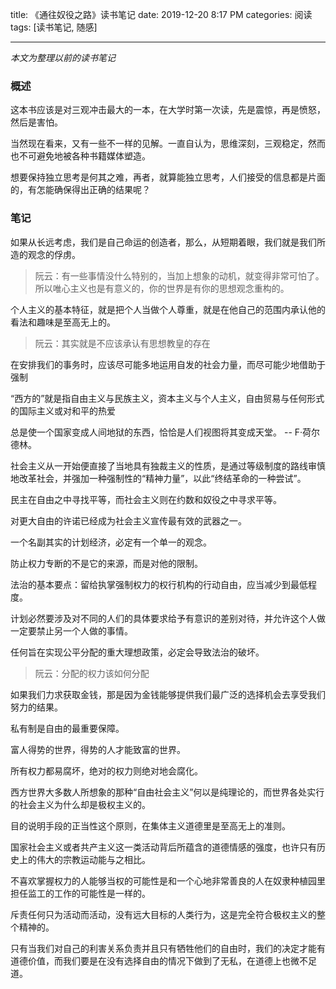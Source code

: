 title: 《通往奴役之路》读书笔记
date: 2019-12-20 8:17 PM
categories: 阅读
tags: [读书笔记, 随感]

--- 

*本文为整理以前的读书笔记*

### 概述
这本书应该是对三观冲击最大的一本，在大学时第一次读，先是震惊，再是愤怒，然后是害怕。

当然现在看来，又有一些不一样的见解。一直自认为，思维深刻，三观稳定，然而也不可避免地被各种书籍媒体塑造。

想要保持独立思考是何其之难，再者，就算能独立思考，人们接受的信息都是片面的，有怎能确保得出正确的结果呢？

### 笔记
如果从长远考虑，我们是自己命运的创造者，那么，从短期着眼，我们就是我们所造的观念的俘虏。
> 阮云：有一些事情没什么特别的，当加上想象的动机，就变得非常可怕了。所以唯心主义也是有意义的，你的世界是有你的思想观念重构的。

个人主义的基本特征，就是把个人当做个人尊重，就是在他自己的范围内承认他的看法和趣味是至高无上的。
> 阮云：其实就是不应该承认有思想教皇的存在

在安排我们的事务时，应该尽可能多地运用自发的社会力量，而尽可能少地借助于强制

“西方的”就是指自由主义与民族主义，资本主义与个人主义，自由贸易与任何形式的国际主义或对和平的热爱

总是使一个国家变成人间地狱的东西，恰恰是人们视图将其变成天堂。  -- F·荷尔德林。

社会主义从一开始便直接了当地具有独裁主义的性质，是通过等级制度的路线审慎地改革社会，并强加一种强制性的“精神力量”，以此“终结革命的一种尝试”。

民主在自由之中寻找平等，而社会主义则在约数和奴役之中寻求平等。

对更大自由的许诺已经成为社会主义宣传最有效的武器之一。

一个名副其实的计划经济，必定有一个单一的观念。

防止权力专断的不是它的来源，而是对他的限制。

法治的基本要点：留给执掌强制权力的权行机构的行动自由，应当减少到最低程度。

计划必然要涉及对不同的人们的具体要求给予有意识的差别对待，并允许这个人做一定要禁止另一个人做的事情。

任何旨在实现公平分配的重大理想政策，必定会导致法治的破坏。
> 阮云：分配的权力该如何分配

如果我们力求获取金钱，那是因为金钱能够提供我们最广泛的选择机会去享受我们努力的结果。

私有制是自由的最重要保障。

富人得势的世界，得势的人才能致富的世界。

所有权力都易腐坏，绝对的权力则绝对地会腐化。

西方世界大多数人所想象的那种“自由社会主义”何以是纯理论的，而世界各处实行的社会主义为什么却是极权主义的。

目的说明手段的正当性这个原则，在集体主义道德里是至高无上的准则。

国家社会主义或者共产主义这一类活动背后所蕴含的道德情感的强度，也许只有历史上的伟大的宗教运动能与之相比。

不喜欢掌握权力的人能够当权的可能性是和一个心地非常善良的人在奴隶种植园里担任监工的工作的可能性是一样的。

斥责任何只为活动而活动，没有远大目标的人类行为，这是完全符合极权主义的整个精神的。

只有当我们对自己的利害关系负责并且只有牺牲他们的自由时，我们的决定才能有道德价值，而我们要是在没有选择自由的情况下做到了无私，在道德上也微不足道。



